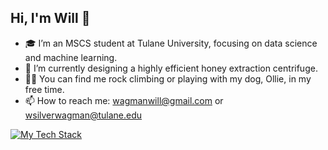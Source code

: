## Hi, I'm Will 👋

- 🎓 I’m an MSCS student at Tulane University, focusing on data science and machine learning.
- 🐝 I’m currently designing a highly efficient honey extraction centrifuge.
- 🧗‍♂️ You can find me rock climbing or playing with my dog, Ollie, in my free time.
- 📫 How to reach me: wagmanwill@gmail.com or wsilverwagman@tulane.edu

[![My Tech Stack](https://skillicons.dev/icons?i=python,aws,react,vue,git,js,html,CSS,vscode)](https://skillicons.dev)
